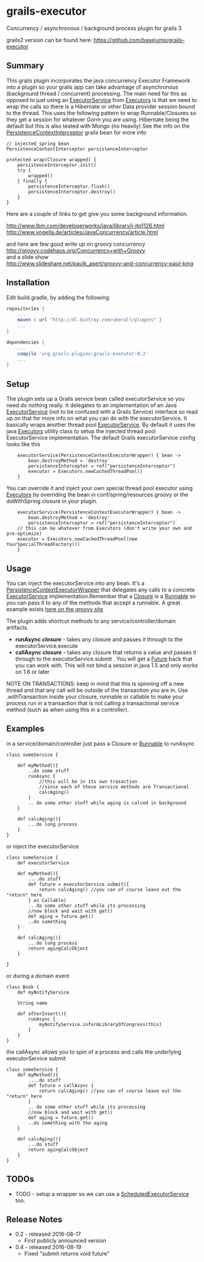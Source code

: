 # grails-executor
Concurrency / asynchronous / background process plugin for grails 3

grails2 version can be found here: https://github.com/basejump/grails-executor

Summary
--------

This grails plugin incorporates the java concurrency Executor Framework into a plugin so your grails app can take advantage of asynchronous (background thread / concurrent) processing. The main need for this as opposed to just using an [ExecutorService][] from [Executors][] is that we need to wrap the calls so there is a Hibernate or other Data provider session bound to the thread. 
This uses the following pattern to wrap Runnable/Closures so they get a session for whatever Gorm you are using. Hibernate being the default but this is also tested with Mongo (no heavily)  See the info on the [PersistenceContextInterceptor][] grails bean for more info

	// injected spring bean
	PersistenceContextInterceptor persistenceInterceptor
	
	protected wrap(Closure wrapped) {
		persistenceInterceptor.init()
		try {
			wrapped()
		} finally {
			persistenceInterceptor.flush()
			persistenceInterceptor.destroy()
		}
	}

Here are a couple of links to get give you some background information.

<http://www.ibm.com/developerworks/java/library/j-jtp1126.html>  
<http://www.vogella.de/articles/JavaConcurrency/article.html>  

and here are few good write up on groovy concurrency  
<http://groovy.codehaus.org/Concurrency+with+Groovy>  
and a slide show  
<http://www.slideshare.net/paulk_asert/groovy-and-concurrency-paul-king>

Installation
--------

Edit build.gradle, by adding the following:

```groovy
repositories {
    ...
    maven { url "http://dl.bintray.com/uberall/plugins" }
    ...
}

dependencies {
    ...
    compile 'org.grails.plugins:grails-executor:0.2'
    ...
}
```

Setup
-------

The plugin sets up a Grails service bean called executorService so you need do nothing really. It delegates to an implementation of an Java [ExecutorService][] (not to be confused with a Grails Service) interface so read up on that for more info on what you can do with the executorService. It basically wraps another thread pool [ExecutorService][]. By default it uses the java [Executors][] utility class to setup the injected thread pool ExecutorService implementation. The default Grails executorService config looks like this 

        executorService(PersistenceContextExecutorWrapper) { bean ->
            bean.destroyMethod = 'destroy'
            persistenceInterceptor = ref("persistenceInterceptor")
            executor = Executors.newCachedThreadPool()
        }

You can override it and inject your own special thread pool executor using [Executors][] by overriding the bean in conf/spring/resources.groovy or the doWithSpring closure in your plugin.
	
        executorService(PersistenceContextExecutorWrapper) { bean ->
            bean.destroyMethod = 'destroy'
            persistenceInterceptor = ref("persistenceInterceptor")
	    // this can be whatever from Executors (don't write your own and pre-optimize)
	    executor = Executors.newCachedThreadPool(new YourSpecialThreadFactory()) 
        }

Usage
------

You can inject the executorService into any bean. It's a [PersistenceContextExecutorWrapper][] that delegates any calls to a concrete [ExecutorService][] implementation.Remember that a [Closure][] is a [Runnable][] so you can pass it to any of the methods that accept a runnable. A great example exists [here on the groovy site](http://groovy.codehaus.org/Concurrency+with+Groovy)

The plugin adds shortcut methods to any service/controller/domain artifacts.

- **runAsync _closure_** - takes any closure and passes it through to the executorService.execute
- **callAsync _closure_** - takes any closure that returns a value and passes it through to the executorService.submit . You will get a [Future] back that you can work with. This will not bind a session in java 1.5 and only works on 1.6 or later

NOTE ON TRANSACTIONS: keep in mind that this is spinning off a new thread and that any call will be outside of the transaction you are in. Use .withTransaction inside your closure, runnable or callable to make your process run in a transaction that is not calling a transactional service method (such as when using this in a controller).

Examples
--------

in a service/domain/controller just pass a Closure or [Runnable] to runAsync

	class someService {

		def myMethod(){
			..do some stuff
			runAsync {
				//this will be in its own trasaction 
				//since each of these service methods are Transactional
				calcAging() 
			}
			.. do some other stuff while aging is calced in background
		}

		def calcAging(){
			...do long process
		}
	}
	
or inject the executorService

	class someService {
		def executorService

		def myMethod(){
			....do stuff
			def future = executorService.submit({
				return calcAging() //you can of course leave out the "return" here
			} as Callable)
			.. do some other stuff while its processing
			//now block and wait with get()
			def aging = future.get()
			..do something
		}

		def calcAging(){
			...do long process
			return agingCalcObject
		}
	
	}
	
or during a domain event
	
	class Book {
		def myNotifyService
		
		String name
		
		def afterInsert(){
			runAsync {
				myNotifyService.informLibraryOfCongress(this)
			}
		}
	}

the callAsync allows you to spin of a process and calls the underlying executorService submit

	class someService {
		def myMethod(){
			....do stuff
			def future = callAsync {
				return calcAging() //you can of course leave out the "return" here
			}
			.. do some other stuff while its processing
			//now block and wait with get()
			def aging = future.get()
			..do something with the aging
		}

		def calcAging(){
			...do stuff
			return agingCalcObject
		}
	}

TODOs
--------

* TODO - setup a wrapper so we can use a [ScheduledExecutorService][] too.

Release Notes
--------

* 0.2 - released 2016-08-17
    * First publicly announced version
* 0.4 - released 2016-08-19
    * Fixed "submit returns void future"

[ExecutorService]: http://download.oracle.com/javase/6/docs/api/java/util/concurrent/ExecutorService.html
[Executors]: http://download.oracle.com/javase/6/docs/api/java/util/concurrent/Executors.html
[Future]: http://download-llnw.oracle.com/javase/6/docs/api/java/util/concurrent/Future.html
[Runnable]: http://download.oracle.com/javase/6/docs/api/java/lang/Runnable.html
[Closure]: http://groovy.codehaus.org/api/groovy/lang/Closure.html
[ScheduledExecutorService]: http://download.oracle.com/javase/6/docs/api/java/util/concurrent/ScheduledExecutorService.html
[PersistenceContextExecutorWrapper]: http://github.com/uberall/grails-executor/blob/master/src/groovy/grails/plugin/executor/PersistenceContextExecutorWrapper.groovy
[PersistenceContextInterceptor]: http://grails.org/doc/latest/api/org/codehaus/groovy/grails/support/PersistenceContextInterceptor.html 
